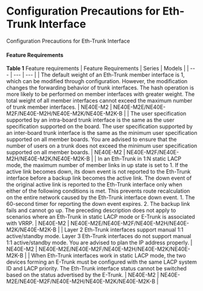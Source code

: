 Configuration Precautions for Eth-Trunk Interface
=================================================

Configuration Precautions for Eth-Trunk Interface

#### Feature Requirements

**Table 1** Feature requirements
| Feature Requirements | Series | Models |
| --- | --- | --- |
| The default weight of an Eth-Trunk member interface is 1, which can be modified through configuration. However, the modification changes the forwarding behavior of trunk interfaces. The hash operation is more likely to be performed on member interfaces with greater weight. The total weight of all member interfaces cannot exceed the maximum number of trunk member interfaces. | NE40E-M2 | NE40E-M2E/NE40E-M2F/NE40E-M2H/NE40E-M2K/NE40E-M2K-B |
| The user specification supported by an intra-board trunk interface is the same as the user specification supported on the board. The user specification supported by an inter-board trunk interface is the same as the minimum user specification supported on all member boards.  You are advised to ensure that the number of users on a trunk does not exceed the minimum user specification supported on all member boards. | NE40E-M2 | NE40E-M2F/NE40E-M2H/NE40E-M2K/NE40E-M2K-B |
| In an Eth-Trunk in 1:N static LACP mode, the maximum number of member links in up state is set to 1. If the active link becomes down, its down event is not reported to the Eth-Trunk interface before a backup link becomes the active link. The down event of the original active link is reported to the Eth-Trunk interface only when either of the following conditions is met. This prevents route recalculation on the entire network caused by the Eth-Trunk interface down event.  1. The 60-second timer for reporting the down event expires.  2. The backup link fails and cannot go up.  The preceding description does not apply to scenarios where an Eth-Trunk in static LACP mode or E-Trunk is associated with VRRP. | NE40E-M2 | NE40E-M2E/NE40E-M2F/NE40E-M2H/NE40E-M2K/NE40E-M2K-B |
| Layer 2 Eth-Trunk interfaces support manual 1:1 active/standby mode. Layer 3 Eth-Trunk interfaces do not support manual 1:1 active/standby mode.  You are advised to plan the IP address properly. | NE40E-M2 | NE40E-M2E/NE40E-M2F/NE40E-M2H/NE40E-M2K/NE40E-M2K-B |
| When Eth-Trunk interfaces work in static LACP mode, the two devices forming an E-Trunk must be configured with the same LACP system ID and LACP priority. The Eth-Trunk interface status cannot be switched based on the status advertised by the E-Trunk. | NE40E-M2 | NE40E-M2E/NE40E-M2F/NE40E-M2H/NE40E-M2K/NE40E-M2K-B |